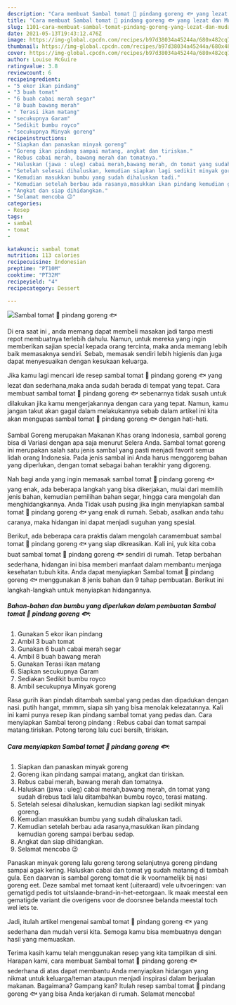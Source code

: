 ```yaml
---
description: "Cara membuat Sambal tomat 🍅 pindang goreng 🐟 yang lezat dan Mudah Dibuat"
title: "Cara membuat Sambal tomat 🍅 pindang goreng 🐟 yang lezat dan Mudah Dibuat"
slug: 1101-cara-membuat-sambal-tomat-pindang-goreng-yang-lezat-dan-mudah-dibuat
date: 2021-05-13T19:43:12.476Z
image: https://img-global.cpcdn.com/recipes/b97d38034a45244a/680x482cq70/sambal-tomat-🍅-pindang-goreng-🐟-foto-resep-utama.jpg
thumbnail: https://img-global.cpcdn.com/recipes/b97d38034a45244a/680x482cq70/sambal-tomat-🍅-pindang-goreng-🐟-foto-resep-utama.jpg
cover: https://img-global.cpcdn.com/recipes/b97d38034a45244a/680x482cq70/sambal-tomat-🍅-pindang-goreng-🐟-foto-resep-utama.jpg
author: Louise McGuire
ratingvalue: 3.8
reviewcount: 6
recipeingredient:
- "5 ekor ikan pindang"
- "3 buah tomat"
- "6 buah cabai merah segar"
- "8 buah bawang merah"
- " Terasi ikan matang"
- "secukupnya Garam"
- "Sedikit bumbu royco"
- "secukupnya Minyak goreng"
recipeinstructions:
- "Siapkan dan panaskan minyak goreng"
- "Goreng ikan pindang sampai matang, angkat dan tiriskan."
- "Rebus cabai merah, bawang merah dan tomatnya."
- "Haluskan (jawa : uleg) cabai merah,bawang merah, dn tomat yang sudah direbus tadi lalu ditambahkan bumbu royco, terasi matang."
- "Setelah selesai dihaluskan, kemudian siapkan lagi sedikit minyak goreng."
- "Kemudian masukkan bumbu yang sudah dihaluskan tadi."
- "Kemudian setelah berbau ada rasanya,masukkan ikan pindang kemudian goreng sampai berbau sedap."
- "Angkat dan siap dihidangkan."
- "Selamat mencoba 😉"
categories:
- Resep
tags:
- sambal
- tomat
- 

katakunci: sambal tomat  
nutrition: 113 calories
recipecuisine: Indonesian
preptime: "PT10M"
cooktime: "PT32M"
recipeyield: "4"
recipecategory: Dessert

---
```



![Sambal tomat 🍅 pindang goreng 🐟](https://img-global.cpcdn.com/recipes/b97d38034a45244a/680x482cq70/sambal-tomat-🍅-pindang-goreng-🐟-foto-resep-utama.jpg)

Di era  saat ini , anda memang dapat membeli masakan jadi tanpa mesti repot membuatnya terlebih dahulu. Namun, untuk mereka yang ingin memberikan sajian special kepada orang tercinta, maka anda memang lebih baik memasaknya sendiri. Sebab, memasak sendiri lebih higienis dan juga dapat menyesuaikan dengan kesukaan keluarga.

Jika kamu lagi mencari ide resep sambal tomat 🍅 pindang goreng 🐟 yang lezat dan sederhana,maka anda sudah berada di tempat yang tepat. Cara membuat sambal tomat 🍅 pindang goreng 🐟  sebenarnya tidak susah untuk dilakukan jika kamu mengerjakannya dengan cara yang tepat. Namun, kamu jangan takut akan gagal dalam melakukannya 
sebab dalam artikel ini kita akan mengupas sambal tomat 🍅 pindang goreng 🐟 dengan hati-hati.  

Sambal Goreng merupakan Makanan Khas orang Indonesia, sambal goreng bisa di Variasi dengan apa saja menurut Selera Anda. Sambal tomat goreng ini merupakan salah satu jenis sambal yang pasti menjadi favorit semua lidah orang Indonesia. Pada jenis sambal ini Anda harus menggoreng bahan yang diperlukan, dengan tomat sebagai bahan terakhir yang digoreng.

Nah bagi anda yang ingin memasak sambal tomat 🍅 pindang goreng 🐟 yang enak, ada beberapa langkah yang bisa dikerjakan, mulai dari memilih jenis bahan, kemudian pemilihan bahan segar, hingga cara mengolah dan menghidangkannya. Anda Tidak usah pusing jika ingin menyiapkan sambal tomat 🍅 pindang goreng 🐟 yang enak di rumah. Sebab, asalkan anda  tahu caranya, maka hidangan ini dapat menjadi suguhan yang spesial.

Berikut, ada beberapa cara praktis  dalam mengolah caramembuat sambal tomat 🍅 pindang goreng 🐟 yang siap dikreasikan. Kali ini, yuk kita coba buat sambal tomat 🍅 pindang goreng 🐟 sendiri di rumah. Tetap berbahan sederhana, hidangan ini bisa memberi manfaat dalam membantu menjaga kesehatan tubuh kita. Anda dapat menyiapkan Sambal tomat 🍅 pindang goreng 🐟 menggunakan 8 jenis bahan dan 9 tahap pembuatan. Berikut ini langkah-langkah untuk menyiapkan hidangannya.

<!--inarticleads1-->

##### Bahan-bahan dan bumbu yang diperlukan dalam pembuatan Sambal tomat 🍅 pindang goreng 🐟:

1. Gunakan 5 ekor ikan pindang
1. Ambil 3 buah tomat
1. Gunakan 6 buah cabai merah segar
1. Ambil 8 buah bawang merah
1. Gunakan  Terasi ikan matang
1. Siapkan secukupnya Garam
1. Sediakan Sedikit bumbu royco
1. Ambil secukupnya Minyak goreng


Rasa gurih ikan pindah ditambah sambal yang pedas dan dipadukan dengan nasi. putih hangat, mmmm, siapa sih yang bisa menolak kelezatannya. Kali ini kami punya resep ikan pindang sambal tomat yang pedas dan. Cara menyiapkan Sambal terong pindang : Rebus cabai dan tomat sampai matang.tiriskan. Potong terong lalu cuci bersih, tiriskan. 

<!--inarticleads2-->

##### Cara menyiapkan Sambal tomat 🍅 pindang goreng 🐟:

1. Siapkan dan panaskan minyak goreng
1. Goreng ikan pindang sampai matang, angkat dan tiriskan.
1. Rebus cabai merah, bawang merah dan tomatnya.
1. Haluskan (jawa : uleg) cabai merah,bawang merah, dn tomat yang sudah direbus tadi lalu ditambahkan bumbu royco, terasi matang.
1. Setelah selesai dihaluskan, kemudian siapkan lagi sedikit minyak goreng.
1. Kemudian masukkan bumbu yang sudah dihaluskan tadi.
1. Kemudian setelah berbau ada rasanya,masukkan ikan pindang kemudian goreng sampai berbau sedap.
1. Angkat dan siap dihidangkan.
1. Selamat mencoba 😉


Panaskan minyak goreng lalu goreng terong selanjutnya goreng pindang sampai agak kering. Haluskan cabai dan tomat yg sudah matanng di tambah gula. Een daarvan is sambal goreng tomat die ik voornamelijk bij nasi goreng eet. Deze sambal met tomaat kent (uiteraard) vele uitvoeringen: van gematigd pedis tot uitslaande-brand-in-het-eetorgaan. Ik maak meestal een gematigde variant die overigens voor de doorsnee belanda meestal toch wel iets te. 

Jadi, itulah artikel mengenai  sambal tomat 🍅 pindang goreng 🐟  yang sederhana dan mudah versi kita. Semoga kamu bisa membuatnya dengan hasil yang memuaskan. 

Terima kasih kamu telah menggunakan resep yang kita tampilkan di sini. Harapan kami, cara membuat  Sambal tomat 🍅 pindang goreng 🐟 sederhana di atas dapat membantu Anda menyiapkan hidangan yang nikmat untuk keluarga/teman ataupun menjadi inspirasi dalam berjualan makanan. Bagaimana? Gampang kan? Itulah resep sambal tomat 🍅 pindang goreng 🐟 yang bisa Anda kerjakan di rumah. Selamat mencoba!

